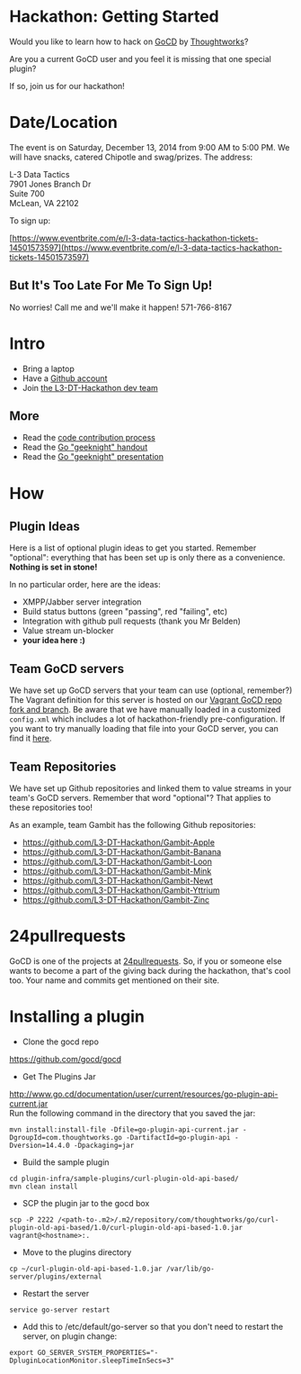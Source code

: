 # Hackathon: Getting Started

Would you like to learn how to hack on [GoCD](http://www.go.cd) by
[Thoughtworks](http://www.thoughtworks.com/products/go-continuous-delivery/resources)?

Are you a current GoCD user and you feel it is missing that one special
plugin?

If so, join us for our hackathon!

# Date/Location

The event is on Saturday, December 13, 2014 from 9:00 AM to
5:00 PM. We will have snacks, catered Chipotle and swag/prizes. The address:
 
L-3 Data Tactics  
7901 Jones Branch Dr  
Suite 700  
McLean, VA 22102  

To sign up:

[https://www.eventbrite.com/e/l-3-data-tactics-hackathon-tickets-14501573597](https://www.eventbrite.com/e/l-3-data-tactics-hackathon-tickets-14501573597)

## But It's Too Late For Me To Sign Up!

No worries! Call me and we'll make it happen! 571-766-8167

# Intro

* Bring a laptop
* Have a [Github account](http://github.com)
* Join [the L3-DT-Hackathon dev team](https://github.com/orgs/L3-DT-Hackathon/teams/devs)

## More

* Read the [code contribution
process](http://www.go.cd/contribute/contribution-guide.html#code-contribution-process)
* Read the [Go "geeknight" handout](geeknight_handout.doc)
* Read the [Go "geeknight" presentation](geeknight.pptx)

# How

## Plugin Ideas

Here is a list of optional plugin ideas to get you started. Remember
"optional": everything that has been set up is only there as a
convenience. **Nothing is set in stone!**

In no particular order, here are the ideas:

* XMPP/Jabber server integration
* Build status buttons (green "passing", red "failing", etc)
* Integration with github pull requests (thank you Mr Belden)
* Value stream un-blocker
* **your idea here :)**

## Team GoCD servers

We have set up GoCD servers that your team can use (optional, remember?)
The Vagrant definition for this server is hosted on our [Vagrant GoCD
repo fork and
branch](https://github.com/L3-DT-Hackathon/ansible-gocd/tree/hackathon).
Be aware that we have manually loaded in a customized `config.xml` which
includes a lot of hackathon-friendly pre-configuration. If you want to
try manually loading that file into your GoCD server, you can find it
[here](https://github.com/L3-DT-Hackathon/ansible-gocd/blob/hackathon/files/config.xml).

## Team Repositories

We have set up Github repositories and linked them to value streams in
your team's GoCD servers. Remember that word "optional"? That applies to
these repositories too!

As an example, team Gambit has the following Github repositories:

* https://github.com/L3-DT-Hackathon/Gambit-Apple
* https://github.com/L3-DT-Hackathon/Gambit-Banana
* https://github.com/L3-DT-Hackathon/Gambit-Loon
* https://github.com/L3-DT-Hackathon/Gambit-Mink
* https://github.com/L3-DT-Hackathon/Gambit-Newt
* https://github.com/L3-DT-Hackathon/Gambit-Yttrium
* https://github.com/L3-DT-Hackathon/Gambit-Zinc

# 24pullrequests

GoCD is one of the projects at
[24pullrequests](http://24pullrequests.com). So, if you or someone else
wants to become a part of the giving back during the hackathon, that's
cool too. Your name and commits get mentioned on their site.


# Installing a plugin
* Clone the gocd repo

https://github.com/gocd/gocd  

* Get The Plugins Jar 

http://www.go.cd/documentation/user/current/resources/go-plugin-api-current.jar   
Run the following command in the directory that you saved the jar:
```
mvn install:install-file -Dfile=go-plugin-api-current.jar -DgroupId=com.thoughtworks.go -DartifactId=go-plugin-api -Dversion=14.4.0 -Dpackaging=jar
```

* Build the sample plugin
```
cd plugin-infra/sample-plugins/curl-plugin-old-api-based/ 
mvn clean install  
```

* SCP the plugin jar to the gocd box
```
scp -P 2222 /<path-to-.m2>/.m2/repository/com/thoughtworks/go/curl-plugin-old-api-based/1.0/curl-plugin-old-api-based-1.0.jar vagrant@<hostname>:.
```

* Move to the plugins directory
```
cp ~/curl-plugin-old-api-based-1.0.jar /var/lib/go-server/plugins/external
```

* Restart the server
```
service go-server restart
```

* Add this to /etc/default/go-server so that you don't need to restart the server, on plugin change:
```
export GO_SERVER_SYSTEM_PROPERTIES="-DpluginLocationMonitor.sleepTimeInSecs=3"
```
